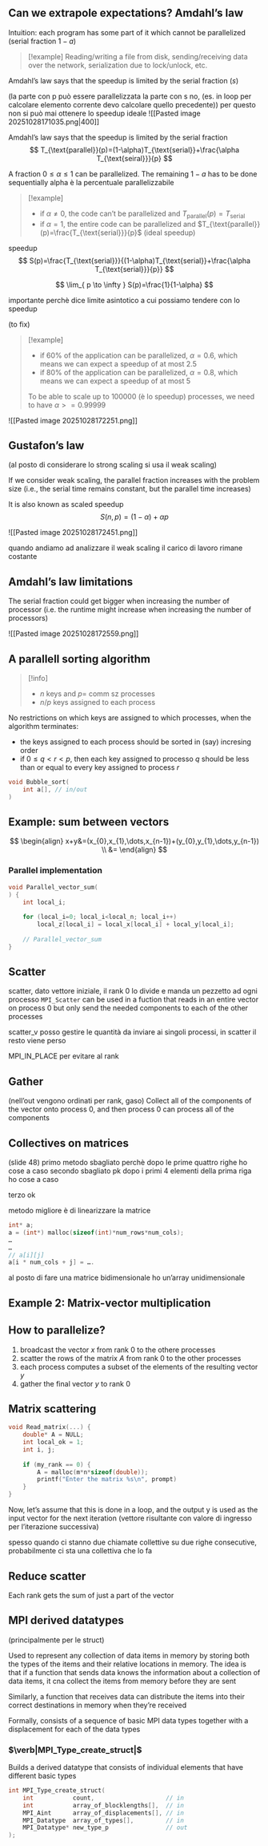 ## Can we extrapole expectations? Amdahl’s law
Intuition: each program has some part of it which cannot be parallelized (serial fraction $1-a$)

>[!example]
>Reading/writing a file from disk, sending/receiving data over the network, serialization due to lock/unlock, etc.

Amdahl’s law says that the speedup is limited by the serial fraction ($s$)

(la parte con p può essere parallelizzata la parte con s no, (es. in loop per calcolare elemento corrente devo calcolare quello precedente)) per questo non si può mai ottenere lo speedup ideale
![[Pasted image 20251028171035.png|400]]

Amdahl’s law says that the speedup is limited by the serial fraction
$$
T_{\text{parallel}}(p)=(1-\alpha)T_{\text{serial}}+\frac{\alpha T_{\text{seiral}}}{p}
$$

A fraction $0\leq \alpha\leq 1$ can be parallelized. The remaining $1-a$ has to be done sequentially
alpha è la percentuale parallelizzabile

>[!example]
>- if $\alpha\neq 0$, the code can’t be parallelized and $T_{\text{parallel}}(p)=T_{\text{serial}}$
>- if $\alpha=1$, the entire code can be parallelized and $T_{\text{parallel}}(p)=\frac{T_{\text{serial}}}{p}$ (ideal speedup)

speedup
$$
S(p)=\frac{T_{\text{serial}}}{(1-\alpha)T_{\text{serial}}+\frac{\alpha T_{\text{serial}}}{p}}
$$

$$
\lim_{ p \to \infty } S(p)=\frac{1}{1-\alpha}
$$

importante perchè dice limite asintotico a cui possiamo tendere con lo speedup

(to fix)
>[!example]
>- if $60\%$ of the application can be parallelized, $\alpha = 0.6$, which means we can expect a speedup of at most $2.5$
>- if $80\%$ of the application can be parallelized, $\alpha = 0.8$, which means we can expect a speedup of at most $5$
>
>To be able to scale up to $100000$ (è lo speedup) processes, we need to have $\alpha >= 0.99999$

![[Pasted image 20251028172251.png]]

## Gustafon’s law
(al posto di considerare lo strong scaling si usa il weak scaling)

If we consider weak scaling, the parallel fraction increases with the problem size (i.e., the serial time remains constant, but the parallel time increases)

It is also known as scaled speedup
$$
S(n,p)=(1-\alpha)+\alpha p
$$

![[Pasted image 20251028172451.png]]

quando andiamo ad analizzare il weak scaling il carico di lavoro rimane costante

## Amdahl’s law limitations
The serial fraction could get bigger when increasing the number of processor (i.e. the runtime might increase when increasing the number of processors)

![[Pasted image 20251028172559.png]]

## A parallell sorting algorithm

>[!info]
>- $n$ keys and $p=$ comm sz processes
>- $n/p$ keys assigned to each process

No restrictions on which keys are assigned to which processes, when the algorithm terminates:
- the keys assigned to each process should be sorted in (say) incresing order
- if $0\leq q<r<p$, then each key assigned to processo $q$ should be less than or equal to every key assigned to process $r$

```c
void Bubble_sort(
	int a[], // in/out
)
```

## Example: sum between vectors
$$
\begin{align}
x+y&=(x_{0},x_{1},\dots,x_{n-1})+(y_{0},y_{1},\dots,y_{n-1}) \\
&=
\end{align}
$$

### Parallel implementation

```c
void Parallel_vector_sum(
) {
	int local_i;
	
	for (local_i=0; local_i<local_n; local_i++)
		local_z[local_i] = local_x[local_i] + local_y[local_i];
	
	// Parallel_vector_sum
}
```

## Scatter
scatter, dato vettore iniziale, il rank 0 lo divide e manda un pezzetto ad ogni processo
`MPI_Scatter` can be used in a fuction that reads in an entire vector on process 0 but only send the needed components to each of the other processes

scatter_v posso gestire le quantità da inviare ai singoli processi, in scatter il resto viene perso

MPI_IN_PLACE per evitare al rank 


## Gather
(nell’out vengono ordinati per rank, gaso)
Collect all of the components of the vector onto process 0, and then process 0 can process all of the components

## Collectives on matrices
(slide 48)
primo metodo sbagliato perchè dopo le prime quattro righe ho cose a caso
secondo sbagliato pk dopo i primi 4 elementi della prima riga ho cose a caso

terzo ok

metodo migliore è di linearizzare la matrice

```c
int* a;
a = (int*) malloc(sizeof(int)*num_rows*num_cols);
…
…
// a[i][j]
a[i * num_cols + j] = ….
```

al posto di fare una matrice bidimensionale ho un’array unidimensionale 

## Example 2: Matrix-vector multiplication
## How to parallelize?
1. broadcast the vector $x$ from rank 0 to the othere processes
2. scatter the rows of the matrix $A$ from rank 0 to the other processes
3. each process computes a subset of the elements of the resulting vector $y$
4. gather the final vector $y$ to rank 0

## Matrix scattering

```c
void Read_matrix(...) {
	double* A = NULL;
	int local_ok = 1;
	int i, j;
	
	if (my_rank == 0) {
		A = malloc(m*n*sizeof(double));
		printf("Enter the matrix %s\n", prompt)
	}
}
```

Now, let’s assume that this is done in a loop, and the output y is used as the
input vector for the next iteration
(vettore risultante con valore di ingresso per l’iterazione successiva)

spesso quando ci stanno due chiamate collettive su due righe consecutive, probabilmente ci sta una collettiva che lo fa

## Reduce scatter
Each rank gets the sum of just a part of the vector

## MPI derived datatypes
(principalmente per le struct)

Used to represent any collection of data items in memory by storing both the types of the items and their relative locations in memory. The idea is that if a function that sends data knows the information about a collection of data items, it cna collect the items from memory before they are sent

Similarly, a function that receives data can distribute the items into their correct destinations in memory when they’re received

Formally, consists of a sequence of basic MPI data types together with a displacement for each of the data types

### $\verb|MPI_Type_create_struct|$
Builds a derived datatype that consists of individual elements that have different basic types

```c
int MPI_Type_create_struct(
	int           count,                    // in
	int           array_of_blocklengths[],  // in
	MPI_Aint      array_of_displacements[], // in
	MPI_Datatype  array_of_types[],         // in
	MPI_Datatype* new_type_p                // out
);
```